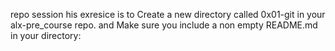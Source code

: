 
repo session
his exresice is to Create a new directory called 0x01-git in your alx-pre_course repo. and Make sure you include a non empty README.md in your directory:

